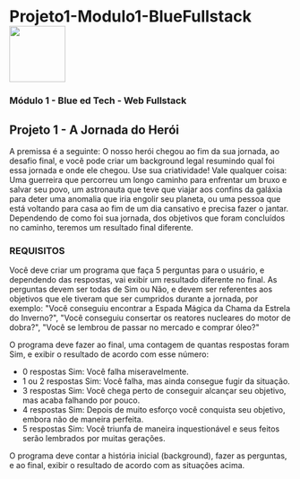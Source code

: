 # Projeto1-Modulo1-BlueFullstack          <img src="https://user-images.githubusercontent.com/95504029/151560441-2e792d97-fd65-462c-8fd7-70f581de5674.gif" width="100">
### Módulo 1 - Blue ed Tech - Web Fullstack 

## Projeto 1 - A Jornada do Herói 

<p> A premissa é a seguinte: O nosso herói chegou ao fim da sua jornada, ao desafio  final, e você pode criar um background legal resumindo qual foi essa jornada e  onde ele chegou. Use sua criatividade! Vale qualquer coisa: Uma guerreira que  percorreu um longo caminho para enfrentar um bruxo e salvar seu povo, um  astronauta que teve que viajar aos confins da galáxia para deter uma anomalia  que iria engolir seu planeta, ou uma pessoa que está voltando para casa ao fim  de um dia cansativo e precisa fazer o jantar. 
Dependendo de como foi sua jornada, dos objetivos que foram concluídos no  caminho, teremos um resultado final diferente. </p>

### REQUISITOS 
<p> Você deve criar um programa que faça 5 perguntas para o usuário, e  dependendo das respostas, vai exibir um resultado diferente no final. As  perguntas devem ser todas de Sim ou Não, e devem ser referentes aos objetivos  que ele tiveram que ser cumpridos durante a jornada, por exemplo: "Você  conseguiu encontrar a Espada Mágica da Chama da Estrela do Inverno?", "Você  conseguiu consertar os reatores nucleares do motor de dobra?", "Você se  lembrou de passar no mercado e comprar óleo?" </p>

O programa deve fazer ao final, uma contagem de quantas respostas foram Sim,  e exibir o resultado de acordo com esse número: 

- 0 respostas Sim: Você falha miseravelmente. 
- 1 ou 2 respostas Sim: Você falha, mas ainda consegue fugir da situação. 
- 3 respostas Sim: Você chega perto de conseguir alcançar seu objetivo, mas acaba  falhando por pouco.
- 4 respostas Sim: Depois de muito esforço você conquista seu objetivo, embora  não de maneira perfeita. 
- 5 respostas Sim: Você triunfa de maneira inquestionável e seus feitos serão  lembrados por muitas gerações. 

<p>O programa deve contar a história inicial (background), fazer as perguntas, e ao  final, exibir o resultado de acordo com as situações acima.</p>
